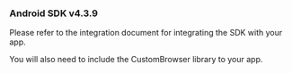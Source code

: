 ### Android SDK v4.3.9

Please refer to the integration document for integrating the SDK with your app.

You will also need to include the CustomBrowser library to your app.
